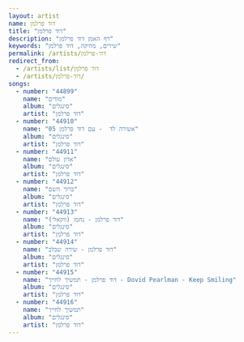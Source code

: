 ```yaml
---
layout: artist
name: דוד פרלמן
title: "דוד פרלמן"
description: "דף האמן דוד פרלמן"
keywords: "שירים, מוזיקה, דוד פרלמן"
permalink: /artists/דוד-פרלמן
redirect_from:
  - /artists/list/דוד פרלמן
  - /artists/דוד-פרלמן/
songs:
  - number: "44899"
    name: "מודים"
    album: "סינגלים"
    artist: "דוד פרלמן"
  - number: "44910"
    name: "05 אשירה לד  - עם דוד פרלמן"
    album: "סינגלים"
    artist: "דוד פרלמן"
  - number: "44911"
    name: "אדון עולם"
    album: "סינגלים"
    artist: "דוד פרלמן"
  - number: "44912"
    name: "ברוך השם"
    album: "סינגלים"
    artist: "דוד פרלמן"
  - number: "44913"
    name: "דוד פרלמן - נחמו (ווקאלי)"
    album: "סינגלים"
    artist: "דוד פרלמן"
  - number: "44914"
    name: "דוד פרלמן - שירה שבלב"
    album: "סינגלים"
    artist: "דוד פרלמן"
  - number: "44915"
    name: "דוד פרלמן - תמשיך לחייך - Dovid Pearlman - Keep Smiling"
    album: "סינגלים"
    artist: "דוד פרלמן"
  - number: "44916"
    name: "תמשיך לחייך"
    album: "סינגלים"
    artist: "דוד פרלמן"
---
```

